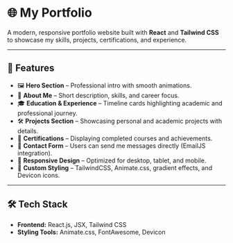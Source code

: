 # 🌐 My Portfolio  

A modern, responsive portfolio website built with **React** and **Tailwind CSS** to showcase my skills, projects, certifications, and experience.  

---

## 🚀 Features  

- 🖼️ **Hero Section** – Professional intro with smooth animations.  
- 🙋 **About Me** – Short description, skills, and career focus.  
- 🎓 **Education & Experience** – Timeline cards highlighting academic and professional journey.  
- 🛠️ **Projects Section** – Showcasing personal and academic projects with details.  
- 📜 **Certifications** – Displaying completed courses and achievements.  
- 📩 **Contact Form** – Users can send me messages directly (EmailJS integration).  
- 📱 **Responsive Design** – Optimized for desktop, tablet, and mobile.  
- 🎨 **Custom Styling** – TailwindCSS, Animate.css, gradient effects, and Devicon icons.  

---

## 🛠️ Tech Stack  

- **Frontend:** React.js, JSX, Tailwind CSS  
- **Styling Tools:** Animate.css, FontAwesome, Devicon  
